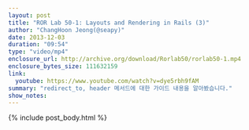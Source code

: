 ```yaml
---
layout: post
title: "ROR Lab 50-1: Layouts and Rendering in Rails (3)"
author: "ChangHoon Jeong(@seapy)"
date: 2013-12-03
duration: "09:54"
type: "video/mp4"
enclosure_url: http://archive.org/download/Rorlab50/rorlab50-1.mp4
enclosure_bytes_size: 111632159
link:
  youtube: https://www.youtube.com/watch?v=dye5rbh9fAM
summary: "redirect_to, header 메서드에 대한 가이드 내용을 알아봤습니다."
show_notes:
---
```


{% include post_body.html %}
